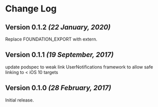 Change Log
==========


Version 0.1.2 *(22 January, 2020)*
-------------------------------------------
Replace FOUNDATION_EXPORT with extern.


Version 0.1.1 *(19 September, 2017)*
-------------------------------------------

update podspec to weak link UserNotifications framework to allow safe linking to < iOS 10 targets

Version 0.1.0 *(28 February, 2017)*
-------------------------------------------

Initial release.
